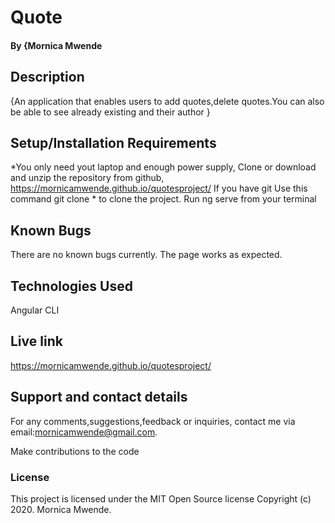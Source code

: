 # Quote

#### By **{Mornica Mwende**

## Description
{An application that enables users to add quotes,delete quotes.You can also be able to see already existing and their author }

## Setup/Installation Requirements
*You only need yout laptop and enough power supply, Clone or download and unzip the repository from github, https://mornicamwende.github.io/quotesproject/ If you have git Use this command git clone * to clone the project. Run ng serve from your terminal

## Known Bugs
There are no known bugs currently. The page works as expected.

## Technologies Used
Angular CLI

## Live link
https://mornicamwende.github.io/quotesproject/

## Support and contact details
For any comments,suggestions,feedback or inquiries, contact me via email:mornicamwende@gmail.com.

Make contributions to the code
### License
This project is licensed under the MIT Open Source license Copyright (c) 2020. Mornica Mwende.